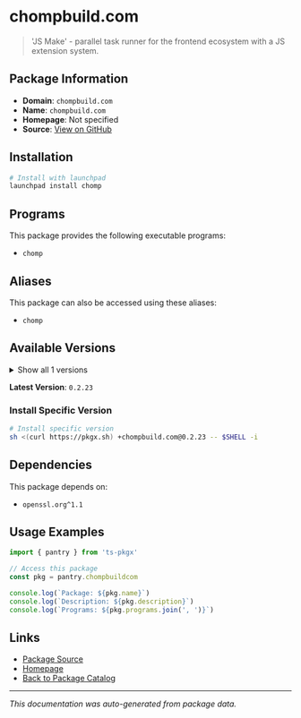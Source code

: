 # chompbuild.com

> 'JS Make' - parallel task runner for the frontend ecosystem with a JS extension system.

## Package Information

- **Domain**: `chompbuild.com`
- **Name**: `chompbuild.com`
- **Homepage**: Not specified
- **Source**: [View on GitHub](https://github.com/pkgxdev/pantry/tree/main/projects/chompbuild.com/package.yml)

## Installation

```bash
# Install with launchpad
launchpad install chomp
```

## Programs

This package provides the following executable programs:

- `chomp`

## Aliases

This package can also be accessed using these aliases:

- `chomp`

## Available Versions

<details>
<summary>Show all 1 versions</summary>

- `0.2.23`

</details>

**Latest Version**: `0.2.23`

### Install Specific Version

```bash
# Install specific version
sh <(curl https://pkgx.sh) +chompbuild.com@0.2.23 -- $SHELL -i
```

## Dependencies

This package depends on:

- `openssl.org^1.1`

## Usage Examples

```typescript
import { pantry } from 'ts-pkgx'

// Access this package
const pkg = pantry.chompbuildcom

console.log(`Package: ${pkg.name}`)
console.log(`Description: ${pkg.description}`)
console.log(`Programs: ${pkg.programs.join(', ')}`)
```

## Links

- [Package Source](https://github.com/pkgxdev/pantry/tree/main/projects/chompbuild.com/package.yml)
- [Homepage](#)
- [Back to Package Catalog](../package-catalog.md)

---

*This documentation was auto-generated from package data.*
